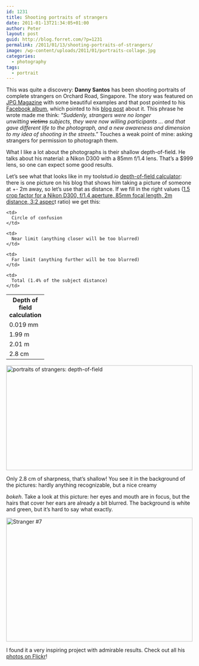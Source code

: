 ```yaml
---
id: 1231
title: Shooting portraits of strangers
date: 2011-01-13T21:34:05+01:00
author: Peter
layout: post
guid: http://blog.forret.com/?p=1231
permalink: /2011/01/13/shooting-portraits-of-strangers/
image: /wp-content/uploads/2011/01/portraits-collage.jpg
categories:
  - photography
tags:
  - portrait
---
```

This was quite a discovery: **Danny Santos** has been shooting portraits of complete strangers on Orchard Road, Singapore. The story was featured on [JPG Magazine](http://jpgmag.com/stories/17156) with some beautiful examples and that post pointed to his [Facebook album](http://www.facebook.com/album.php?aid=23371&id=129058543774460), which pointed to his [blog post](http://www.dannyst.com/shooting-portraits-of-strangers/) about it. This phrase he wrote made me think: &#8220;_Suddenly, strangers were no longer unwitting <del datetime="2010-12-12T02:52:04+00:00">victims</del> subjects, they were now willing participants … and that gave different life to the photograph, and a new awareness and dimension to my idea of shooting in the streets_.&#8221; Touches a weak point of mine: asking strangers for permission to photograph them.

What I like a lot about the photographs is their shallow depth-of-field. He talks about his material: a Nikon D300 with a 85mm f/1.4 lens. That&#8217;s a $999 lens, so one can expect some good results.

Let&#8217;s see what that looks like in my toolstud.io [depth-of-field calculator](https://toolstud.io/photo/dof.php): there is one picture on his blog that shows him taking a picture of someone at +- 2m away, so let&#8217;s use that as distance. If we fill in the right values ([1.5 crop factor for a Nikon D300, f/1.4 aperture, 85mm focal length, 2m distance, 3:2 aspec](https://toolstud.io/photo/dof.php?cropfactor=1.5&focallengthmm=85&aperturef=1.4&distancem=2)t ratio) we get this:

<table>
  <tr>
    <th colspan="2">
      Depth of field calculation
    </th>
  </tr>
  
  <tr>
    <td width="80">
      0.019 mm
    </td>
    
    <td>
      Circle of confusion
    </td>
  </tr>
  
  <tr>
    <td>
      1.99 m
    </td>
    
    <td>
      Near limit (anything closer will be too blurred)
    </td>
  </tr>
  
  <tr>
    <td>
      2.01 m
    </td>
    
    <td>
      Far limit (anything further will be too blurred)
    </td>
  </tr>
  
  <tr>
    <td>
      2.8 cm
    </td>
    
    <td>
      Total (1.4% of the subject distance)
    </td>
  </tr>
</table>

[<img loading="lazy" src="http://farm6.static.flickr.com/5161/5352823282_dfe982816b.jpg" alt="portraits of strangers: depth-of-field" width="500" height="281" />](http://www.flickr.com/photos/pforret/5352823282/ "portraits of strangers: depth-of-field by Peter Forret, on Flickr")

<!--more-->Only 2.8 cm of sharpness, that&#8217;s shallow! You see it in the background of the pictures: hardly anything recognizable, but a nice creamy 

_bokeh_. Take a look at this picture: her eyes and mouth are in focus, but the hairs that cover her ears are already a bit blurred. The background is white and green, but it&#8217;s hard to say what exactly.

[<img loading="lazy" src="http://farm5.static.flickr.com/4008/4184733650_e46e956d5f.jpg" alt="Stranger #7" width="500" height="332" />](http://www.flickr.com/photos/dannysantos/4184733650/ "Stranger #7 by danny st., on Flickr")

I found it a very inspiring project with admirable results. Check out all his [photos on Flickr](http://www.flickr.com/photos/dannysantos/sets/72157622966228004/)!